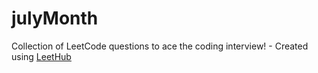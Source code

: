 # julyMonth
Collection of LeetCode questions to ace the coding interview! - Created using [LeetHub](https://github.com/QasimWani/LeetHub)
